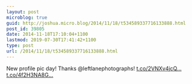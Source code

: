 ```yaml
---
layout: post
microblog: true
guid: http://joshua.micro.blog/2014/11/18/t534589337716133888.html
post_id: 39805
date: 2014-11-18T17:10:04+1100
lastmod: 2019-07-30T17:41:42+1100
type: post
url: /2014/11/18/t534589337716133888.html
---
```

New profile pic day! Thanks @leftlanephotographs! [t.co/2VNXv4jcQ...](http://t.co/2VNXv4jcQo) [t.co/4f2H3NA8G...](http://t.co/4f2H3NA8GZ)
